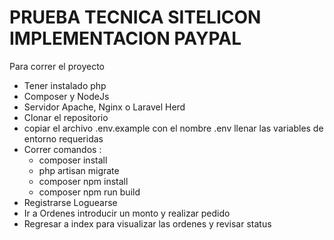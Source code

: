 <h1>PRUEBA TECNICA SITELICON IMPLEMENTACION PAYPAL</h1>

<p>
Para correr el proyecto
</p>

<ul>
<li>Tener instalado php</li>
<li>Composer y NodeJs</li>
<li>Servidor Apache, Nginx o Laravel Herd</li>
<li>Clonar el repositorio</li>
<li>copiar el archivo .env.example con el nombre .env llenar las variables de entorno requeridas</li>
<li>Correr comandos :
    <ul>
        <li>composer install</li>
        <li>php artisan migrate</li>
        <li>composer npm install</li>
        <li>composer npm run build</li>
    </ul>
</li>
<li>Registrarse Loguearse</li>
<li>Ir a Ordenes introducir un monto y realizar pedido</li>
<li>Regresar a index para visualizar las ordenes y revisar status</li>

</ul>
